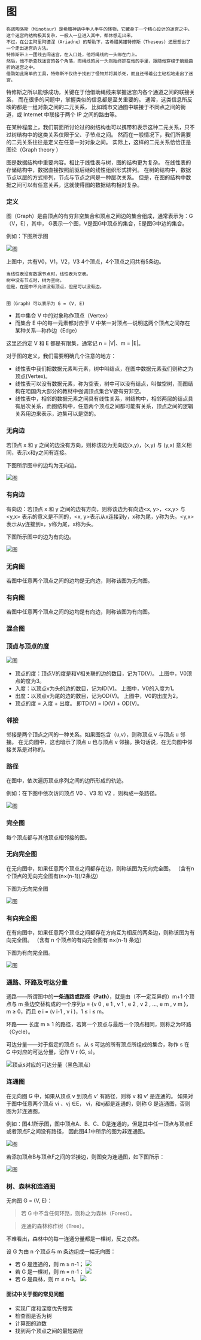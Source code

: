 # 图


    弥诺陶洛斯（Minotaur）是希腊神话中半人半牛的怪物，它藏身于一个精心设计的迷宫之中。
    这个迷宫的结构极其复杂，一般人一旦进入其中，都休想走出来。
    不过，在公主阿里阿德涅（Ariadne）的帮助下，古希腊英雄特修斯（Theseus）还是想出了一个走出迷宫的方法。
    特修斯带上一团线去闯迷宫，在入口处，他将绳线的一头绑在门上。
    然后，他不断查找迷宫的各个角落，而绳线的另一头则始终抓在他的手里，跟随他穿梭于蜿蜒曲折的迷宫之中。
    借助如此简单的工具，特修斯不仅终于找到了怪物并将其杀死，而且还带着公主轻松地走出了迷宫。

特修斯之所以能够成功，关键在于他借助绳线来掌握迷宫内各个通道之间的联接关系，
而在很多的问题中，掌握类似的信息都是至关重要的。
通常，这类信息所反映的都是一组对象之间的二元关系，
比如城市交通图中联接于不同点之间的街道，或 Internet 中联接于两个 IP 之间的路由等。

在某种程度上，我们前面所讨论过的树结构也可以携带和表示这种二元关系，只不过树结构中的这类关系仅限于父、子节点之间。
然而在一般情况下，我们所需要的二元关系往往是定义在任意一对对象之间。
实际上，这样的二元关系恰恰正是图论（Graph theory ）

图是数据结构中重要内容。相比于线性表与树，图的结构更为复杂。
在线性表的存储结构中，数据直接按照前驱后继的线性组织形式排列。
在树的结构中，数据节点以层的方式排列，节点与节点之间是一种层次关系。
但是，在图的结构中数据之间可以有任意关系，这就使得图的数据结构相对复杂。


###  定义

图（Graph）是由顶点的有穷非空集合和顶点之间边的集合组成，通常表示为：G（V，E），其中，
G表示一个图，V是图G中顶点的集合，E是图G中边的集合。

例如：下图所示图

![图](../image/c2/Graph-1.png)

上图中，共有V0，V1，V2，V3 4个顶点，4个顶点之间共有5条边。

    当线性表没有数据节点时，线性表为空表。
    树中没有节点时，树为空树。
    但是，在图中不允许没有顶点，但是可以没有边。


    图（Graph）可以表示为 G = (V, E)

* 其中集合 V 中的对象称作顶点（Vertex）
* 而集合 E 中的每一元素都对应于 V 中某一对顶点⎯⎯说明这两个顶点之间存在某种关系⎯⎯称作边（Edge）

这里还约定 V 和 E 都是有限集，通常记 n = |V|、m = |E|。


对于图的定义，我们需要明确几个注意的地方：

* 线性表中我们把数据元素叫元素，树中叫结点，在图中数据元素我们则称之为顶点(Vertex)。
* 线性表可以没有数据元素，称为空表，树中可以没有结点，叫做空树，而图结构在咱国内大部分的教材中强调顶点集合V要有穷非空。
* 线性表中，相邻的数据元素之间具有线性关系，树结构中，相邻两层的结点具有层次关系，而图结构中，任意两个顶点之间都可能有关系，顶点之间的逻辑关系用边来表示，边集可以是空的。

### 无向边

若顶点 x 和 y 之间的边没有方向，则称该边为无向边(x,y)，(x,y) 与 (y,x) 意义相同，表示x和y之间有连接。

下图所示图中的边均为无向边。

![图](../image/c2/Graph-2.png)

### 有向边

有向边：若顶点 x 和 y 之间的边有方向，则称该边为有向边<x, y>，<x,y> 与 <y,x> 表示的意义是不同的，<x, y>表示从x连接到y，x称为尾，y称为头。<y,x>表示从y连接到x，y称为尾，x称为头。

下图所示图中的边为有向边。

![图](../image/c2/Graph-3.png)

### 无向图

若图中任意两个顶点之间的边均是无向边，则称该图为无向图。

### 有向图

若图中任意两个顶点之间的边均是有向边，则称该图为有向图。

### 混合图


### 顶点与顶点的度

![图](../image/c2/Graph-4.png)

* 顶点的度：顶点V的度是和V相关联的边的数目，记为TD(V)。
   上图中，V0顶点的度为3。
* 入度：以顶点v为头的边的数目，记为ID(V)。
   上图中，V0的入度为1。
* 出度：以顶点v为尾的边的数目，记为OD(V)。
   上图中，V0的出度为2。
* 顶点的度 = 入度 + 出度。
   即TD(V) = ID(V) + OD(V)。

### 邻接

邻接是两个顶点之间的一种关系。如果图包含（u,v），则称顶点 v 与顶点 u 邻接。
在无向图中，这也暗示了顶点 u 也与顶点 v 邻接。换句话说，在无向图中邻接关系是对称的。

### 路径

在图中，依次遍历顶点序列之间的边所形成的轨迹。

例如：在下图中依次访问顶点 V0 、V3 和 V2 ，则构成一条路径。

![图](../image/c2/Graph-5.png)

### 完全图

每个顶点都与其他顶点相邻接的图。

### 无向完全图

在无向图中，如果任意两个顶点之间都存在边，则称该图为无向完全图。
（含有n个顶点的无向完全图有(n×(n-1))/2条边）

下图为无向完全图

![图](../image/c2/Graph-6.png)

### 有向完全图

在有向图中，如果任意两个顶点之间都存在方向互为相反的两条边，则称该图为有向完全图。
（含有 n 个顶点的有向完全图有 n×(n-1) 条边）

下图为有向完全图。

![图](../image/c2/Graph-7.png)

### 通路、环路及可达分量

通路——所谓图中的**一条通路或路径（Path）**，就是由（不一定互异的）m+1 个顶点与 m 条边交替构成的一个序列ρ = {v 0 , e 1 , v 1 , e 2 , v 2 , …, e m , v m }，m ≥ 0，而且 e i = (v i-1 , v i )，1 ≤ i ≤ m。

环路—— 长度 m ≥ 1 的路径，若第一个顶点与最后一个顶点相同，则称之为环路（Cycle）。

可达分量——对于指定的顶点 s，从 s 可达的所有顶点所组成的集合，称作 s 在 G 中对应的可达分量，记作 V r (G, s)。

![顶点s对应的可达分量（黑色顶点）](../image/c2/Graph-10.png)

### 连通图

在无向图 G 中，如果从顶点 v 到顶点 v' 有路径，则称 v 和 v' 是连通的。
如果对于图中任意两个顶点 vi 、vj ∈E， vi，和vj都是连通的，则称 G 是连通图，否则图为非连通图。

例如：图4.1所示图，图中顶点A、B、C、D是连通的，但是其中任一顶点与顶点E或者顶点F之间没有路径，
因此图4.1中所示的图为非连通图。

![图](../image/c2/Graph-8.png)

若添加顶点B与顶点F之间的邻接边，则图变为连通图，如下图所示：

![图](../image/c2/Graph-9.png)

### 树、森林和连通图

无向图 G = (V, E)：

> 若 G 中不含任何环路，则称之为森林（Forest）。

> 连通的森林称作树（Tree）。

不难看出，森林中的每一连通分量都是一棵树，反之亦然。

设 G 为由 n 个顶点与 m 条边组成一幅无向图：

* 若 G 是连通的，则 m ≥ n-1；
![](../image/c2/Graph-11.png)
* 若 G 是一棵树，则 m = n-1；
![](../image/c2/Graph-12.png)
* 若 G 是森林，则 m ≤ n-1。
![](../image/c2/Graph-13.png)

#### 面试中关于图的常见问题

* 实现广度和深度优先搜索
* 检查图是否为树
* 计算图的边数
* 找到两个顶点之间的最短路径
